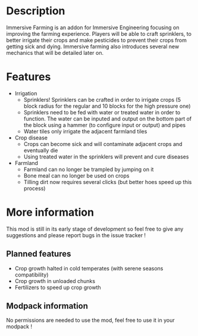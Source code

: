 # Description

Immersive Farming is an addon for Immersive Engineering focusing on improving the farming experience. Players will be able to craft sprinklers, to better irrigate their crops and make pesticides to prevent their crops from getting sick and dying. Immersive farming also introduces several new mechanics that will be detailed later on.


# Features

* Irrigation
  * Sprinklers! Sprinklers can be crafted in order to irrigate crops (5 block radius for the regular and 10 blocks for the high pressure one)
  * Sprinklers need to be fed with water or treated water in order to function. The water can be inputed and output on the bottom part of the block using a hammer (to configure input or output) and pipes
  * Water tiles only irrigate the adjacent farmland tiles
* Crop disease
  * Crops can become sick and will contaminate adjacent crops and eventually die
  * Using treated water in the sprinklers will prevent and cure diseases
* Farmland
  * Farmland can no longer be trampled by jumping on it
  * Bone meal can no longer be used on crops
  * Tilling dirt now requires several clicks (but better hoes speed up this process)


# More information

This mod is still in its early stage of development so feel free to give any suggestions and please report bugs in the issue tracker !

## Planned features

* Crop growth halted in cold temperates (with serene seasons compatibility)
* Crop growth in unloaded chunks
* Fertilizers to speed up crop growth

## Modpack information

No permissions are needed to use the mod, feel free to use it in your modpack !